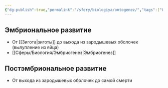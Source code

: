 ```yaml
---
{"dg-publish":true,"permalink":"/sfery/biologiya/ontogenez/","tags":["Общаябиология"]}
---
```


## Эмбриональное развитие
- От [[Зигота\|зиготы]] до выхода из зародышевых оболочек (вылупление из яйца)
- [[Сферы/Биология/Эмбриогенез\|Эмбриогенез]] 
## Постэмбриональное развитие
- От выхода из зародышевых оболочек до самой смерти